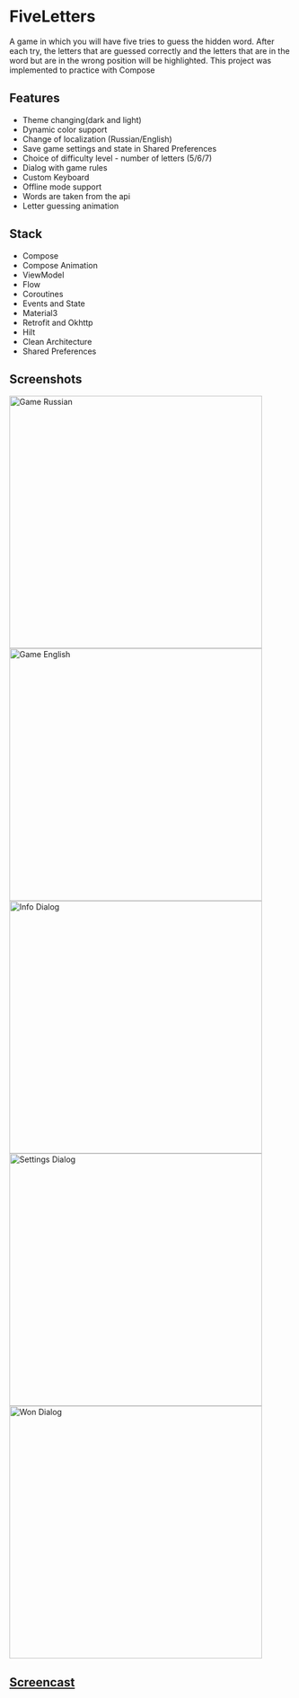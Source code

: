 # FiveLetters
A game in which you will have five tries to guess the hidden word. After each try, the letters that are guessed correctly and the letters that are in the word but are in the wrong position will be highlighted.
This project was implemented to practice with Compose 

## Features
- Theme changing(dark and light)
- Dynamic color support
- Change of localization (Russian/English)
- Save game settings and state in Shared Preferences
- Choice of difficulty level - number of letters (5/6/7)
- Dialog with game rules
- Custom Keyboard
- Offline mode support 
- Words are taken from the api
- Letter guessing animation 

## Stack
- Compose
- Compose Animation
- ViewModel
- Flow
- Coroutines
- Events and State
- Material3
- Retrofit and Okhttp
- Hilt
- Clean Architecture
- Shared Preferences

## Screenshots 
<img src="https://user-images.githubusercontent.com/78415957/192134720-0e17e5d9-e7b1-46a2-a5c3-e485ed74ec83.jpg" alt="Game Russian" height="450"/>
<img src="https://user-images.githubusercontent.com/78415957/192134719-04ce8ca9-f47c-4c0d-88a6-a868e7771252.jpg" alt="Game English" height="450"/>
<img src="https://user-images.githubusercontent.com/78415957/192134718-0072c9c5-b2bb-4b33-8ace-cd965aeb9503.jpg" alt="Info Dialog" height="450"/>
<img src="https://user-images.githubusercontent.com/78415957/192134716-6d25637b-d656-46eb-b1eb-be0555d02ced.jpg" alt="Settings Dialog" height="450"/>
<img src="https://user-images.githubusercontent.com/78415957/192134721-74628eee-ea64-4540-bf39-b9cc26fc2492.jpg" alt="Won Dialog" height="450"/>

## [Screencast](https://user-images.githubusercontent.com/78415957/191793128-c7b77eda-26ed-42de-a81d-051080a5b844.mp4)
